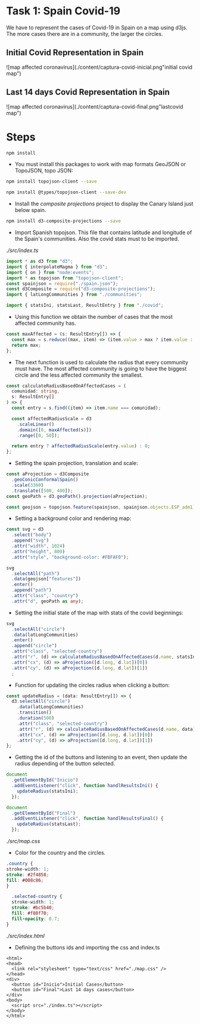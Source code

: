 # Task 1: Spain Covid-19

We have to represent the cases of Covid-19 in Spain on a map using d3js. The more cases there are in a community, the larger the circles.

## Initial Covid Representation in Spain
![map affected coronavirus](./content/captura-covid-inicial.png"initial covid map")

## Last 14 days Covid Representation in Spain
![map affected coronavirus](./content/captura-covid-final.png"lastcovid map")

# Steps

```bash
npm install
```

- You must install this packages to work with map formats GeoJSON or TopoJSON, topo JSON:

```bash
npm install topojson-client --save
```

```bash
npm install @types/topojson-client --save-dev
```

- Install the _composite projections_ project to display the Canary Island just below spain.

```bash
npm install d3-composite-projections --save
```

- Import Spanish topojson. This file that contains latitude and longitude  of the Spain's communities. Also the covid stats must to be imported.

_./src/index.ts_
```typescript
import * as d3 from "d3";
import { interpolateMagma } from "d3";
import { on } from "node:events";
import * as topojson from "topojson-client";
const spainjson = require("./spain.json");
const d3Composite = require("d3-composite-projections");
import { latLongCommunities } from "./communities";

import { statsIni, statsLast, ResultEntry } from "./covid";
```
- Using this function we obtain the number of cases that the most affected community has.
```typescript
const maxAffected = (s: ResultEntry[]) => {
  const max = s.reduce((max, item) => (item.value > max ? item.value : max), 0);
  return max;
};
```

- The next function is used to calculate the radius that every community must have. The most affected community is going to have the biggest circle and the less affected community the smallest.

``` typescript
const calculateRadiusBasedOnAffectedCases = (
  comunidad: string,
  s: ResultEntry[]
) => {
  const entry = s.find((item) => item.name === comunidad);

  const affectedRadiusScale = d3
    .scaleLinear()
    .domain([0, maxAffected(s)])
    .range([0, 50]);

  return entry ? affectedRadiusScale(entry.value) : 0;
};
```
- Setting the spain projection, translation and scale:

```typescript
const aProjection = d3Composite
  .geoConicConformalSpain()
  .scale(3300)
  .translate([500, 400]);
const geoPath = d3.geoPath().projection(aProjection);

const geojson = topojson.feature(spainjson, spainjson.objects.ESP_adm1);
```

- Setting a background color and rendering map:

```typescript
const svg = d3
  .select("body")
  .append("svg")
  .attr("width", 1024)
  .attr("height", 800)
  .attr("style", "background-color: #FBFAF0");

svg
  .selectAll("path")
  .data(geojson["features"])
  .enter()
  .append("path")
  .attr("class", "country")
  .attr("d", geoPath as any);

```

- Setting the initial state of the map with stats of the covid beginnings:

```typescript
svg
  .selectAll("circle")
  .data(latLongCommunities)
  .enter()
  .append("circle")
  .attr("class", "selected-country")
  .attr("r", (d) => calculateRadiusBasedOnAffectedCases(d.name, statsIni))
  .attr("cx", (d) => aProjection([d.long, d.lat])[0])
  .attr("cy", (d) => aProjection([d.long, d.lat])[1])
  ;
```
- Function for updating the circles radius when clicking a button:

```typescript
const updateRadius = (data: ResultEntry[]) => {
  d3.selectAll("circle")
    .data(latLongCommunities)
    .transition()
    .duration(500)
    .attr("class", "selected-country")
    .attr("r", (d) => calculateRadiusBasedOnAffectedCases(d.name, data))
    .attr("cx", (d) => aProjection([d.long, d.lat])[0])
    .attr("cy", (d) => aProjection([d.long, d.lat])[1])
};
```
- Getting the id of the buttons and listening to an event, then update the radius depending of the button selected.
```typescript
document
  .getElementById("Inicio")
  .addEventListener("click", function handlResultsIni() {
    updateRadius(statsIni);
  });

document
  .getElementById("Final")
  .addEventListener("click", function handlResultsFinal() {
    updateRadius(statsLast);
  });
  ```
  _./src/map.css_
  - Color for the country and the circles.
  ```css
  .country {
  stroke-width: 1;
  stroke: #2f4858;
  fill: #008c86;
}
```
```css
  .selected-country {
  stroke-width: 1;
  stroke: #bc5b40;
  fill: #f88f70;
  fill-opacity: 0.7;
}
```

  _./src/index.html_
  - Defining the buttons ids and importing the css and index.ts
  
  ```
  <html>
  <head>
    <link rel="stylesheet" type="text/css" href="./map.css" />
  </head>
  <div>
    <button id="Inicio">Initial Cases</button>
    <button id="Final">Last 14 days cases</button>
  </div>
  <body>
    <script src="./index.ts"></script>
  </body>
</html>
  ```

